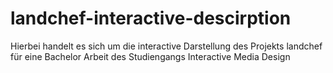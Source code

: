# landchef-interactive-descirption
Hierbei handelt es sich um die interactive Darstellung des Projekts landchef für eine Bachelor Arbeit des Studiengangs Interactive Media Design

